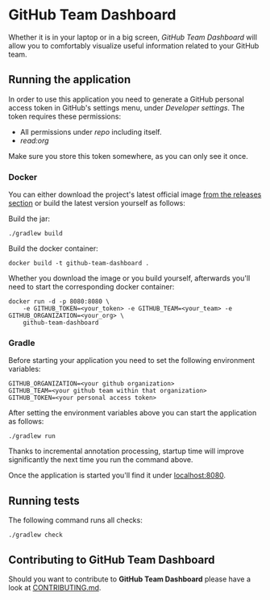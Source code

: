 # GitHub Team Dashboard

Whether it is in your laptop or in a big screen, _GitHub Team Dashboard_ will allow you to comfortably visualize
useful information related to your GitHub team.

## Running the application

In order to use this application you need to generate a GitHub personal access token in
GitHub's settings menu, under _Developer settings_. The token requires these permissions:

* All permissions under _repo_ including itself.
* _read:org_

Make sure you store this token somewhere, as you can only see it once.

### Docker

You can either download the project's latest official image 
[from the releases section](https://github.com/xalvarez/github-team-dashboard/releases)
or build the latest version yourself as follows:

Build the jar:
    
    ./gradlew build
    
Build the docker container:
    
    docker build -t github-team-dashboard .

Whether you download the image or you build yourself, afterwards you'll need to start the corresponding docker container:
    
    docker run -d -p 8080:8080 \
        -e GITHUB_TOKEN=<your_token> -e GITHUB_TEAM=<your_team> -e GITHUB_ORGANIZATION=<your_org> \
        github-team-dashboard

### Gradle

Before starting your application you need to set the following environment variables:

    GITHUB_ORGANIZATION=<your github organization>
    GITHUB_TEAM=<your github team within that organization>
    GITHUB_TOKEN=<your personal access token>

After setting the environment variables above you can start the application as follows:

    ./gradlew run

Thanks to incremental annotation processing, startup time will improve significantly the next time you run the command
above.

Once the application is started you'll find it under [localhost:8080](http://localhost:8080).

## Running tests

The following command runs all checks:

    ./gradlew check

## Contributing to GitHub Team Dashboard

Should you want to contribute to **GitHub Team Dashboard** please have a look at
[CONTRIBUTING.md](CONTRIBUTING.md).
